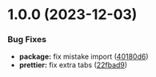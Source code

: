 # 1.0.0 (2023-12-03)


### Bug Fixes

* **package:** fix mistake import ([40180d6](https://github.com/htmlplus/element/commit/40180d64ff1f7fcc4e9edc10c03431dfc8172fa3))
* **prettier:** fix extra tabs ([22fbad9](https://github.com/htmlplus/element/commit/22fbad962636fd7a8ad53da64dd22078633e4147))

